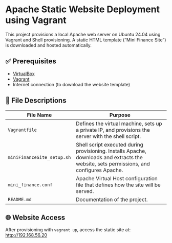 # Apache Static Website Deployment using Vagrant

This project provisions a local Apache web server on Ubuntu 24.04 using Vagrant and Shell provisioning. A static HTML template (“Mini Finance Site”) is downloaded and hosted automatically.

## ✅ Prerequisites

- [VirtualBox](https://www.virtualbox.org/)
- [Vagrant](https://www.vagrantup.com/)
- Internet connection (to download the website template)

## 📁 File Descriptions

| File Name                  | Purpose |
|---------------------------|---------|
| `Vagrantfile`             | Defines the virtual machine, sets up a private IP, and provisions the server with the shell script. |
| `miniFinanceSite_setup.sh`| Shell script executed during provisioning. Installs Apache, downloads and extracts the website, sets permissions, and configures Apache. |
| `mini_finance.conf`       | Apache Virtual Host configuration file that defines how the site will be served. |
| `README.md`               | Documentation of the project. |

## 🌐 Website Access

After provisioning with `vagrant up`, access the static site at: http://192.168.56.20


